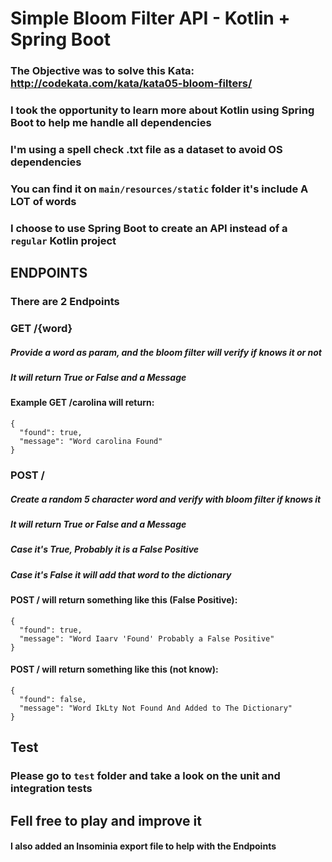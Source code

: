 # Simple Bloom Filter API - Kotlin + Spring Boot

### The Objective was to solve this Kata: http://codekata.com/kata/kata05-bloom-filters/ 

### I took the opportunity to learn more about Kotlin using Spring Boot to help me handle all dependencies

### I'm using a spell check .txt file as a dataset to avoid OS dependencies 
### You can find it on `main/resources/static` folder it's include A LOT of words

### I choose to use Spring Boot to create an API instead of a `regular` Kotlin project  

## ENDPOINTS

### There are 2 Endpoints

### GET /{word}
##### Provide a word as param, and the bloom filter will verify if knows it or not
##### It will return True or False and a Message
#### Example GET /carolina will return:
```
{
  "found": true,
  "message": "Word carolina Found"
}
```
### POST /
##### Create a random 5 character word and verify with bloom filter if knows it
##### It will return True or False and a Message
##### Case it's True, Probably it is a False Positive
##### Case it's False it will add that word to the dictionary
#### POST / will return something like this (False Positive):
```
{
  "found": true,
  "message": "Word Iaarv 'Found' Probably a False Positive"
}
```
#### POST / will return something like this (not know):
```
{
  "found": false,
  "message": "Word IkLty Not Found And Added to The Dictionary"
}
```

## Test
### Please go to `test` folder and take a look on the unit and integration tests

## Fell free to play and improve it
#### I also added an Insominia export file to help with the Endpoints
